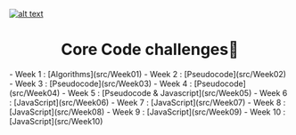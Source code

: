<a href="https://www.core-code.io/">

![alt text](https://uploads-ssl.webflow.com/5eb2f56932c3562feab232e3/5f73550d00249e7e96c9f3de_Logo.png 'corecodeio')

</a>

<h1 align="center">Core Code challenges🫡</h1>
- Week 1 : [Algorithms](src/Week01)
- Week 2 : [Pseudocode](src/Week02)
- Week 3 : [Pseudocode](src/Week03)
- Week 4 : [Pseudocode](src/Week04)
- Week 5 : [Pseudocode & Javascript](src/Week05)
- Week 6 : [JavaScript](src/Week06)
- Week 7 : [JavaScript](src/Week07)
- Week 8 : [JavaScript](src/Week08)
- Week 9 : [JavaScript](src/Week09)
- Week 10 : [JavaScript](src/Week10)

